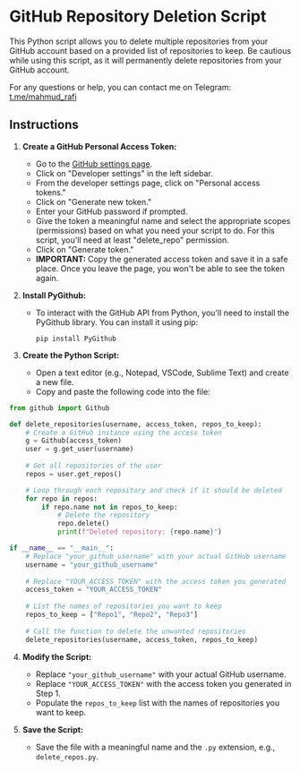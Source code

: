 # GitHub Repository Deletion Script

This Python script allows you to delete multiple repositories from your GitHub account based on a provided list of repositories to keep. Be cautious while using this script, as it will permanently delete repositories from your GitHub account.


For any questions or help, you can contact me on Telegram: [t.me/mahmud_rafi](https://t.me/mahmud_rafi)

## Instructions

1. **Create a GitHub Personal Access Token:**
   - Go to the [GitHub settings page](https://github.com/settings/profile).
   - Click on "Developer settings" in the left sidebar.
   - From the developer settings page, click on "Personal access tokens."
   - Click on "Generate new token."
   - Enter your GitHub password if prompted.
   - Give the token a meaningful name and select the appropriate scopes (permissions) based on what you need your script to do. For this script, you'll need at least "delete_repo" permission.
   - Click on "Generate token."
   - **IMPORTANT:** Copy the generated access token and save it in a safe place. Once you leave the page, you won't be able to see the token again.

2. **Install PyGithub:**
   - To interact with the GitHub API from Python, you'll need to install the PyGithub library. You can install it using pip:
     ```
     pip install PyGithub
     ```

3. **Create the Python Script:**
   - Open a text editor (e.g., Notepad, VSCode, Sublime Text) and create a new file.
   - Copy and paste the following code into the file:

```python
from github import Github

def delete_repositories(username, access_token, repos_to_keep):
    # Create a GitHub instance using the access token
    g = Github(access_token)
    user = g.get_user(username)
    
    # Get all repositories of the user
    repos = user.get_repos()

    # Loop through each repository and check if it should be deleted
    for repo in repos:
        if repo.name not in repos_to_keep:
            # Delete the repository
            repo.delete()
            print(f"Deleted repository: {repo.name}")

if __name__ == "__main__":
    # Replace "your_github_username" with your actual GitHub username
    username = "your_github_username"
    
    # Replace "YOUR_ACCESS_TOKEN" with the access token you generated
    access_token = "YOUR_ACCESS_TOKEN"
    
    # List the names of repositories you want to keep
    repos_to_keep = ["Repo1", "Repo2", "Repo3"]
    
    # Call the function to delete the unwanted repositories
    delete_repositories(username, access_token, repos_to_keep)
```

4. **Modify the Script:**
   - Replace `"your_github_username"` with your actual GitHub username.
   - Replace `"YOUR_ACCESS_TOKEN"` with the access token you generated in Step 1.
   - Populate the `repos_to_keep` list with the names of repositories you want to keep.

5. **Save the Script:**
   - Save the file with a meaningful name and the `.py` extension, e.g., `delete_repos.py`.

